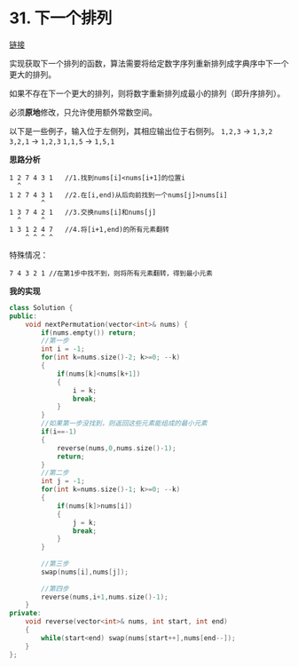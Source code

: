 # 31. 下一个排列

[链接](https://leetcode-cn.com/problems/next-permutation/description/)

实现获取下一个排列的函数，算法需要将给定数字序列重新排列成字典序中下一个更大的排列。

如果不存在下一个更大的排列，则将数字重新排列成最小的排列（即升序排列）。

必须**原地**修改，只允许使用额外常数空间。

以下是一些例子，输入位于左侧列，其相应输出位于右侧列。
 `1,2,3` → `1,3,2`
 `3,2,1` → `1,2,3`
 `1,1,5` → `1,5,1`

**思路分析**

```
1 2 7 4 3 1   //1.找到nums[i]<nums[i+1]的位置i
  ^
1 2 7 4 3 1   //2.在[i,end)从后向前找到一个nums[j]>nums[i]
        ^
1 3 7 4 2 1   //3.交换nums[i]和nums[j]
  ^     ^ 
1 3 1 2 4 7   //4.将[i+1,end)的所有元素翻转
    ^ ^ ^ ^
```

特殊情况：

```
7 4 3 2 1 //在第1步中找不到，则将所有元素翻转，得到最小元素
```

**我的实现**

```c++
class Solution {
public:
    void nextPermutation(vector<int>& nums) {
        if(nums.empty()) return;
        //第一步
        int i = -1;
        for(int k=nums.size()-2; k>=0; --k)
        {
            if(nums[k]<nums[k+1])
            {
                i = k;
                break;
            }
        }
        //如果第一步没找到，则返回这些元素能组成的最小元素
        if(i==-1)
        {
            reverse(nums,0,nums.size()-1);
            return;
        }
        //第二步
        int j = -1;
        for(int k=nums.size()-1; k>=0; --k)
        {
            if(nums[k]>nums[i])
            {
                j = k;
                break;
            }
        }
        
        //第三步
        swap(nums[i],nums[j]);
        
        //第四步
        reverse(nums,i+1,nums.size()-1);
    }
private:
    void reverse(vector<int>& nums, int start, int end)
    {
        while(start<end) swap(nums[start++],nums[end--]);
    }
};
```

